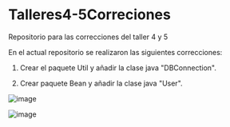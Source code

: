 # Talleres4-5Correciones
Repositorio para las correcciones del taller 4 y 5

En el actual repositorio se realizaron las siguientes correcciones: 


1. Crear el paquete Util y añadir la clase java "DBConnection".

2. Crear paquete Bean y añadir la clase java "User".


![image](https://github.com/JuanElKantar/Talleres4-5Correciones/assets/128154436/e26084c9-19b4-4bbe-aee6-e78d3c049fae)


![image](https://github.com/JuanElKantar/Talleres4-5Correciones/assets/128154436/9a3a0e67-0a26-42a5-9ae2-0970c916396a)




